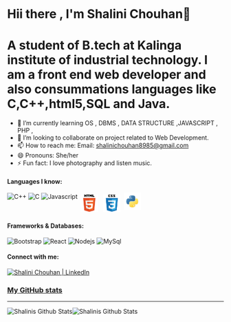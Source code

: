 # Hii there , I'm Shalini Chouhan👋

# A student of B.tech at Kalinga institute of industrial technology. I am a front end web developer and also consummations languages like C,C++,html5,SQL and Java.

- 🌱 I’m currently learning OS , DBMS , DATA STRUCTURE ,JAVASCRIPT , PHP , 
- 👯 I’m looking to collaborate on project related to Web Development.
- 📫 How to reach me: Email: shalinichouhan8985@gmail.com
- 😄 Pronouns: She/her
- ⚡ Fun fact: I love photography and listen music.


<h4 align="left"> Languages I know: </h4>
<p align="left">
 <img src="https://img.icons8.com/color/48/000000/c-plus-plus-logo.png" width="30" height="30" alt="C++" />
 <img src="https://img.icons8.com/color/48/000000/c-programming.png" width="30" height="30" alt="C"/ >
 <img src="https://img.icons8.com/color/48/000000/javascript-logo-1.png" width="30" height="30"
  alt="Javascript"/>
  <img src="https://raw.githubusercontent.com/github/explore/80688e429a7d4ef2fca1e82350fe8e3517d3494d/topics/html/html.png" alt="HTML" height="40" style="vertical-align:top; margin:4px">
  <img src="https://raw.githubusercontent.com/github/explore/80688e429a7d4ef2fca1e82350fe8e3517d3494d/topics/css/css.png" alt="CSS" height="40" style="vertical-align:top; margin:4px">
  <img src="https://raw.githubusercontent.com/github/explore/80688e429a7d4ef2fca1e82350fe8e3517d3494d/topics/python/python.png" alt="Python" height="40" style="vertical-align:top; margin-right: 10px">

  </p>

<h4 align="left"> Frameworks & Databases:</h4>
<p align="left">
   <img src="https://img.icons8.com/color/48/000000/bootstrap.png" width="30" height="30" alt="Bootstrap" />
   <img src="https://img.icons8.com/offices/30/000000/react.png" width="30" height="30" alt="React"/>
   <img src="https://img.icons8.com/color/48/000000/nodejs.png" width="30" height="30" alt="Nodejs" />
   <img src="https://img.icons8.com/ios-filled/50/000000/mysql-logo.png" width="30" height="30" alt="MySql"/>
</p>

<h4 align="left"> Connect with me: </h4>
<p align="left">
<a href = "https://www.linkedin.com/in/shalini-chouhan-689b07203//" target = "_self"> 
    <img alt="Shalini Chouhan | LinkedIn" width="30" height="30" src="https://img.icons8.com/fluent/30/000000/linkedin.png" />

  ### My GitHub stats

---

<p align="left">
  <img align="left" alt="Shalinis Github Stats" src="https://github-readme-stats.vercel.app/api?username=shalini-chouhan&show_icons=true&theme=tokyonight&hide_border=true" />
  <img  align="left" alt="Shalinis Github Stats" src="https://github-readme-stats.vercel.app/api/top-langs/?username=shalini-chouhan&show_icons=true&title_color=ffffff&icon_color=bb2acf&text_color=daf7dc&bg_color=151515" />
</p>
